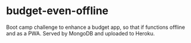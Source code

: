 # budget-even-offline
Boot camp challenge to enhance a budget app, so that if functions offline and as a PWA. Served by MongoDB and uploaded to Heroku.

